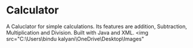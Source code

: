 # Calculator
A Caluclator for simple calculations.
Its features are addition, Subtraction, Multiplication  and Division. 
Built with Java and XML.
<img src="C:\Users\bindu kalyani\OneDrive\Desktop\Images"

